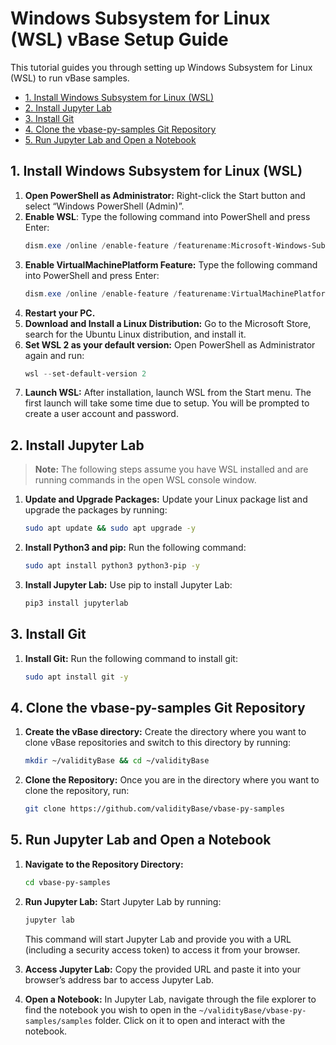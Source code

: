 <!-- omit in toc -->

# Windows Subsystem for Linux (WSL) vBase Setup Guide

This tutorial guides you through setting up Windows Subsystem for Linux (WSL)
to run vBase samples.

- [1. Install Windows Subsystem for Linux (WSL)]()
- [2. Install Jupyter Lab]()
- [3. Install Git]()
- [4. Clone the vbase-py-samples Git Repository]()
- [5. Run Jupyter Lab and Open a Notebook]()

## 1. Install Windows Subsystem for Linux (WSL)<a href="#install-windows-subsystem-for-linux-wsl" id="#install-windows-subsystem-for-linux-wsl"></a>

1. **Open PowerShell as Administrator:**
   Right-click the Start button and select “Windows PowerShell (Admin)”.
2. **Enable WSL**:
   Type the following command into PowerShell and press Enter:
   ```powershell
   dism.exe /online /enable-feature /featurename:Microsoft-Windows-Subsystem-Linux /all /norestart
   ```
3. **Enable VirtualMachinePlatform Feature:**
   Type the following command into PowerShell and press Enter:
   ```powershell
   dism.exe /online /enable-feature /featurename:VirtualMachinePlatform /all /norestart
   ```
4. **Restart your PC.**
5. **Download and Install a Linux Distribution:**
   Go to the Microsoft Store, search for the Ubuntu Linux distribution, and install it.
6. **Set WSL 2 as your default version:**
   Open PowerShell as Administrator again and run:
   ```powershell
   wsl --set-default-version 2
   ```
7. **Launch WSL:**
   After installation, launch WSL from the Start menu. The first launch will take some time due to setup. You will be prompted to create a user account and password.

## 2. Install Jupyter Lab<a href="#install-jupyter-lab" id="#install-jupyter-lab"></a>

> **Note:** The following steps assume you have WSL installed and are running commands in the open WSL console window.
1. **Update and Upgrade Packages:**
   Update your Linux package list and upgrade the packages by running:
   ```bash
   sudo apt update && sudo apt upgrade -y
   ```
2. **Install Python3 and pip:**
   Run the following command:
   ```bash
   sudo apt install python3 python3-pip -y
   ```
3. **Install Jupyter Lab:**
   Use pip to install Jupyter Lab:
   ```bash
   pip3 install jupyterlab
   ```

## 3. Install Git<a href="#install-git" id="#install-git"></a>

1. **Install Git:**
   Run the following command to install git:
   ```bash
   sudo apt install git -y
   ```

## 4. Clone the vbase-py-samples Git Repository<a href="#clone-the-vbase-py-samples-git-repository" id="#clone-the-vbase-py-samples-git-repository"></a>

1. **Create the vBase directory:**
   Create the directory where you want to clone vBase repositories and switch to this directory by  running:
   ```bash
   mkdir ~/validityBase && cd ~/validityBase
   ```
2. **Clone the Repository:**
   Once you are in the directory where you want to clone the repository, run:
   ```bash
   git clone https://github.com/validityBase/vbase-py-samples
   ```

## 5. Run Jupyter Lab and Open a Notebook<a href="#run-jupyter-lab-and-open-a-notebook" id="#run-jupyter-lab-and-open-a-notebook"></a>

1. **Navigate to the Repository Directory:**
   ```bash
   cd vbase-py-samples
   ```
2. **Run Jupyter Lab:**
   Start Jupyter Lab by running:
   ```bash
   jupyter lab
   ```

   This command will start Jupyter Lab and provide you with a URL (including a security access token) to access it from your browser.
3. **Access Jupyter Lab:**
   Copy the provided URL and paste it into your browser’s address bar to access Jupyter Lab.
4. **Open a Notebook:**
   In Jupyter Lab, navigate through the file explorer to find the notebook you wish to open in the `~/validityBase/vbase-py-samples/samples` folder. Click on it to open and interact with the notebook.
